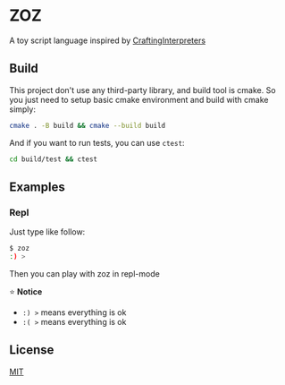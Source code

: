 # ZOZ

A toy script language inspired by [CraftingInterpreters](https://craftinginterpreters.com)

## Build

This project don't use any third-party library, and build tool is cmake. So you just need to setup basic cmake environment and build with cmake simply:

```bash
cmake . -B build && cmake --build build
```

And if you want to run tests, you can use `ctest`:

```bash
cd build/test && ctest
```

## Examples

### Repl

Just type like follow:

```bash
$ zoz
:) >
```

Then you can play with zoz in repl-mode

:star: **Notice**

- `:) >` means everything is ok
- `:( >` means everything is ok

## License

[MIT](./LICENSE)
